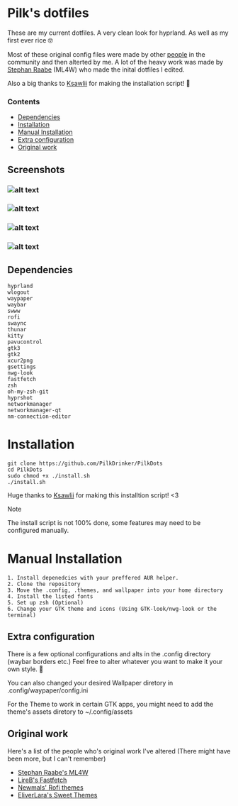 # Pilk's dotfiles

These are my current dotfiles.
A very clean look for hyprland. As well as my first ever rice 🤓

Most of these original config files were made by other [people](https://github.com/PilkDrinker/dotfiles/edit/master/README.md#original-work) in the community and then alterted by me.
A lot of the heavy work was made by [Stephan Raabe](https://github.com/mylinuxforwork) (ML4W) who made the inital dotfiles I edited.

Also a big thanks to [Ksawlii](https://github.com/Ksawlii) for making the installation script! 💙

### Contents
- [Dependencies](https://github.com/PilkDrinker/dotfiles/blob/master/README.md#depenedcies)
- [Installation](https://github.com/PilkDrinker/dotfiles/blob/master/README.md#installation)
- [Manual Installation](https://github.com/PilkDrinker/dotfiles/blob/master/README.md#manual-installation)
- [Extra configuration](https://github.com/PilkDrinker/dotfiles/blob/master/README.md#extra-configuration)
- [Original work](https://github.com/PilkDrinker/dotfiles/blob/master/README.md#original-work)


## Screenshots

### ![alt text](https://github.com/PilkDrinker/dotfiles/blob/master/screenshots/Screenshot1.png)

### ![alt text](https://github.com/PilkDrinker/dotfiles/blob/master/screenshots/Screenshot2.png)

### ![alt text](https://github.com/PilkDrinker/dotfiles/blob/master/screenshots/sc2.gif)

### ![alt text](https://github.com/PilkDrinker/dotfiles/blob/master/screenshots/sc1.gif)



## Dependencies
```
hyprland
wlogout
waypaper
waybar
swww
rofi
swaync
thunar
kitty
pavucontrol
gtk3
gtk2
xcur2png
gsettings
nwg-look
fastfetch
zsh
oh-my-zsh-git
hyprshot
networkmanager
networkmanager-qt
nm-connection-editor
 ```
 
# Installation

```
git clone https://github.com/PilkDrinker/PilkDots
cd PilkDots
sudo chmod +x ./install.sh
./install.sh
```
Huge thanks to [Ksawlii](https://github.com/Ksawlii) for making this installtion script! <3

> [!NOTE]
> The install script is not 100% done, some features may need to be configured manually.

# Manual Installation
```
1. Install depenedcies with your preffered AUR helper.
2. Clone the repository
3. Move the .config, .themes, and wallpaper into your home directory
4. Install the listed fonts
5. Set up zsh (Optional)
6. Change your GTK theme and icons (Using GTK-look/nwg-look or the terminal)
```

## Extra configuration
There is a few optional configurations and alts in the .config directory (waybar borders etc.) Feel free to alter whatever you want to make it your own style. 🥰

You can also changed your desired Wallpaper diretory in .config/waypaper/config.ini

For the Theme to work in certain GTK apps, you might need to add the theme's assets diretory to ~/.config/assets


## Original work
Here's a list of the people who's original work I've altered (There might have been more, but I can't remember)

- [Stephan Raabe's ML4W](https://github.com/mylinuxforwork)
- [LireB's Fastfetch](https://github.com/LierB/fastfetch)
- [Newmals' Rofi themes](https://github.com/newmanls/rofi-themes-collection)
- [EliverLara's Sweet Themes](https://github.com/EliverLara/Sweet)
  


